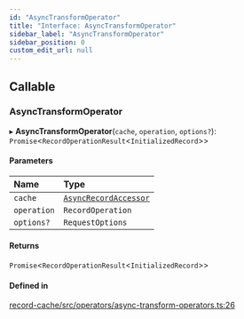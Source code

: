 ```yaml
---
id: "AsyncTransformOperator"
title: "Interface: AsyncTransformOperator"
sidebar_label: "AsyncTransformOperator"
sidebar_position: 0
custom_edit_url: null
---
```


## Callable

### AsyncTransformOperator

▸ **AsyncTransformOperator**(`cache`, `operation`, `options?`): `Promise`<`RecordOperationResult`<`InitializedRecord`\>\>

#### Parameters

| Name | Type |
| :------ | :------ |
| `cache` | [`AsyncRecordAccessor`](AsyncRecordAccessor.md) |
| `operation` | `RecordOperation` |
| `options?` | `RequestOptions` |

#### Returns

`Promise`<`RecordOperationResult`<`InitializedRecord`\>\>

#### Defined in

[record-cache/src/operators/async-transform-operators.ts:26](https://github.com/orbitjs/orbit/blob/6e0cbd41/packages/@orbit/record-cache/src/operators/async-transform-operators.ts#L26)
